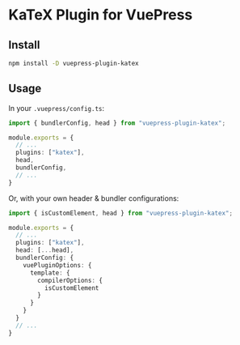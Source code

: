# KaTeX Plugin for VuePress

## Install

```bash
npm install -D vuepress-plugin-katex
```

## Usage

In your `.vuepress/config.ts`:

```ts
import { bundlerConfig, head } from "vuepress-plugin-katex";

module.exports = {
  // ...
  plugins: ["katex"],
  head,
  bundlerConfig,
  // ...
}
```

Or, with your own header & bundler configurations:

```ts
import { isCustomElement, head } from "vuepress-plugin-katex";

module.exports = {
  // ...
  plugins: ["katex"],
  head: [...head],
  bundlerConfig: {
    vuePluginOptions: {
      template: {
        compilerOptions: {
          isCustomElement
        }
      }
    }
  }
  // ...
}
```
